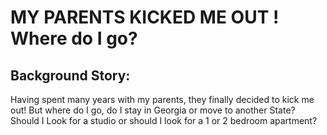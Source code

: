 # MY PARENTS KICKED ME OUT ! Where do I go?

## Background Story:  

Having spent many years with my parents, they finally decided to kick me out! But where do I go, do I stay in Georgia or move to another State?
Should I Look for a studio or should I look for a 1 or 2 bedroom apartment?
